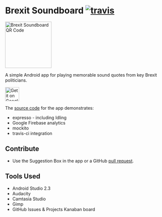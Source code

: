 # Brexit Soundboard [![travis](https://travis-ci.org/jameshnsears/brexitsoundboard.svg?branch=master)](https://travis-ci.org/jameshnsears/brexitsoundboard.svg?branch=master)

<img alt="Brexit Soundboard QR Code" alt="Brexit Soundboard QR Code" src="https://raw.githubusercontent.com/jameshnsears/brexitsoundboard/master/images/qr_code.jpg"  height="150"/>

A simple Android app for playing memorable sound quotes from key Brexit politicians.

<a href="https://play.google.com/store/apps/details?id=na.brexitsoundboard&hl=en"><img alt="Get it on Google Play" src="https://play.google.com/intl/en_gb/badges/images/generic/en_badge_web_generic.png" height="45"/></a>

The [source code](https://github.com/jameshnsears/brexitsoundboard) for the app demonstrates:
* expresso - including Idling
* Google Firebase analytics
* mockito
* travis-ci integration

## Contribute
* Use the Suggestion Box in the app or a GitHub [pull request](https://help.github.com/articles/about-pull-requests/).

## Tools Used
* Android Studio 2.3
* Audacity
* Camtasia Studio
* Gimp
* GitHub Issues & Projects Kanaban board
